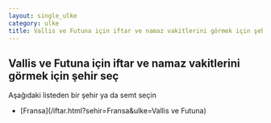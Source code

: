 ```yaml
---
layout: single_ulke
category: ulke
title: Vallis ve Futuna için iftar ve namaz vakitlerini görmek için şehir seç
---
```



## Vallis ve Futuna için iftar ve namaz vakitlerini görmek için şehir seç

Aşağıdaki listeden bir şehir ya da semt seçin


* [Fransa](/iftar.html?sehir=Fransa&ulke=Vallis ve Futuna)
